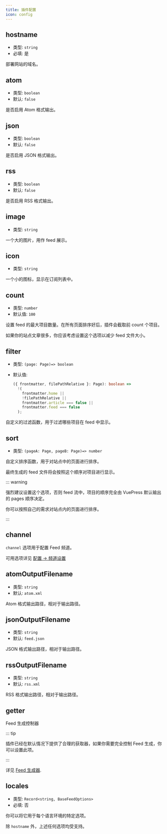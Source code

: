 ```yaml
---
title: 插件配置
icon: config
---
```


## hostname

- 类型: `string`
- 必填: 是

部署网站的域名。

## atom

- 类型: `boolean`
- 默认: `false`

是否启用 Atom 格式输出。

## json

- 类型: `boolean`
- 默认: `false`

是否启用 JSON 格式输出。

## rss

- 类型: `boolean`
- 默认: `false`

是否启用 RSS 格式输出。

## image

- 类型: `string`

一个大的图片，用作 feed 展示。

## icon

- 类型: `string`

一个小的图标，显示在订阅列表中。

## count

- 类型: `number`
- 默认值: `100`

设置 feed 的最大项目数量。在所有页面排序好后，插件会截取前 count 个项目。

如果你的站点文章很多，你应该考虑设置这个选项以减少 feed 文件大小。

## filter

- 类型: `(page: Page)=> boolean`
- 默认值:

  ```ts
  ({ frontmatter, filePathRelative }: Page): boolean =>
    !(
      frontmatter.home ||
      !filePathRelative ||
      frontmatter.article === false ||
      frontmatter.feed === false
    );
  ```

自定义的过滤函数，用于过滤哪些项目在 feed 中显示。

## sort

- 类型: `(pageA: Page, pageB: Page)=> number`

自定义排序函数，用于对站点中的页面进行排序。

最终生成的 feed 文件将会按照这个顺序对项目进行显示。

::: warning

强烈建议设置这个选项，否则 feed 流中，项目的顺序完全由 VuePress 默认输出的 pages 顺序决定。

你可以按照自己的需求对站点内的页面进行排序。

:::

## channel

`channel` 选项用于配置 Feed 频道。

可用选项详见 [配置 → 频道设置](channel.md)

## atomOutputFilename

- 类型: `string`
- 默认: `atom.xml`

Atom 格式输出路径，相对于输出路径。

## jsonOutputFilename

- 类型: `string`
- 默认: `feed.json`

JSON 格式输出路径，相对于输出路径。

## rssOutputFilename

- 类型: `string`
- 默认: `rss.xml`

RSS 格式输出路径，相对于输出路径。

## getter

Feed 生成控制器

::: tip

插件已经在默认情况下提供了合理的获取器，如果你需要完全控制 Feed 生成，你可以设置此项。

:::

详见 [Feed 生成器](./getter.md).

## locales

- 类型: `Record<string, BaseFeedOptions>`
- 必填: 否

你可以将它用于每个语言环境的特定选项。

除 `hostname` 外，上述任何选项均受支持。
